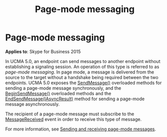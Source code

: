 ﻿---
title: Page-mode messaging
TOCTitle: Page-mode messaging
ms:assetid: c05a6e23-3fb2-4d4b-a48e-eaeb576fdeff
ms:mtpsurl: https://msdn.microsoft.com/en-us/library/Dn466059(v=office.16)
ms:contentKeyID: 65239991
ms.date: 07/27/2015
mtps_version: v=office.16
---

# Page-mode messaging


**Applies to**: Skype for Business 2015

In UCMA 5.0, an endpoint can send messages to another endpoint without establishing a signaling session. An operation of this type is referred to as *page-mode messaging*. In page mode, a message is delivered from the source to the target without a handshake being required between the two endpoints. UCMA 5.0 exposes the [SendMessage()](https://msdn.microsoft.com/en-us/library/hh350225\(v=office.16\)) overloaded methods for sending a page-mode message synchronously, and the [BeginSendMessage()](https://msdn.microsoft.com/en-us/library/hh349151\(v=office.16\)) overloaded methods and the [EndSendMessage(IAsyncResult)](https://msdn.microsoft.com/en-us/library/hh382471\(v=office.16\)) method for sending a page-mode message asynchronously.

The recipient of a page-mode message must subscribe to the [MessageReceived](https://msdn.microsoft.com/en-us/library/hh350010\(v=office.16\)) event in order to receive this type of message.

For more information, see [Sending and receiving page-mode messages](sending-and-receiving-page-mode-messages.md).

